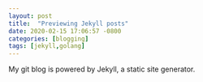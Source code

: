```yaml
---
layout: post
title:  "Previewing Jekyll posts"
date: 2020-02-15 17:06:57 -0800
categories: [blogging]
tags: [jekyll,golang]
---
```


My git blog is powered by Jekyll, a static site generator.